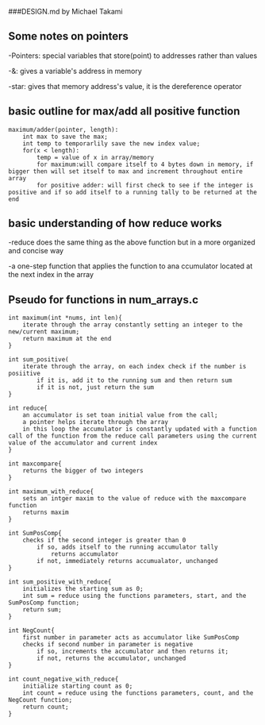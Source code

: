 ###DESIGN.md by Michael Takami

## Some notes on pointers
-Pointers: special variables that store(point) to addresses rather than values

-&: gives a variable's address in memory

-star: gives that memory address's value, it is the dereference operator

## basic outline for max/add all positive function
```
maximum/adder(pointer, length):
	int max to save the max;
	int temp to temporarlily save the new index value;
	for(x < length):
		temp = value of x in array/memory
		for maximum:will compare itself to 4 bytes down in memory, if bigger then will set itself to max and increment throughout entire array
		for positive adder: will first check to see if the integer is positive and if so add itself to a running tally to be returned at the end
```

## basic understanding of how reduce works

-reduce does the same thing as the above function but in a more organized and concise way

-a one-step function that applies the function to ana ccumulator located at the next index in the array

## Pseudo for functions in num_arrays.c
```
int maximum(int *nums, int len){
	iterate through the array constantly setting an integer to the new/current maximum;
	return maximum at the end
}

int sum_positive(
	iterate through the array, on each index check if the number is posiitive
		if it is, add it to the running sum and then return sum
		if it is not, just return the sum
}

int reduce{
	an accumulator is set toan initial value from the call;
	a pointer helps iterate through the array
	in this loop the accumulator is constantly updated with a function call of the function from the reduce call parameters using the current value of the accumulator and current index
}

int maxcompare{
	returns the bigger of two integers
}

int maximum_with_reduce{
	sets an intger maxim to the value of reduce with the maxcompare function
	returns maxim
}

int SumPosComp{
	checks if the second integer is greater than 0
		if so, adds itself to the running accumulator tally
			returns accumulator
		if not, immediately returns accumualator, unchanged
}

int sum_positive_with_reduce{
	initializes the starting sum as 0;
	int sum = reduce using the functions parameters, start, and the SumPosComp function;
	return sum;
}

int NegCount{
	first number in parameter acts as accumulator like SumPosComp
	checks if second number in parameter is negative
		if so, increments the accumulator and then returns it;
		if not, returns the accumulator, unchanged
}

int count_negative_with_reduce{
	initialize starting count as 0;
	int count = reduce using the functions parameters, count, and the NegCount function;
	return count;
}

```
